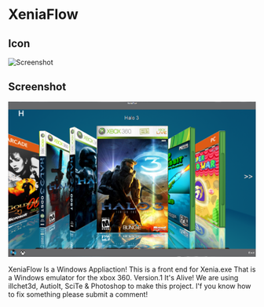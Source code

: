 # XeniaFlow

## Icon

![Screenshot](https://github.com/jackrabbit72380/XeniaFlow/blob/main/Xeniaflowiconb.png)

## Screenshot

![Screenshot](https://github.com/jackrabbit72380/XeniaFlow/blob/main/Screenshot.png)

XeniaFlow Is a Windows Appliaction!
This is a front end for Xenia.exe That is a Windows emulator for the xbox 360.
Version.1 It's Alive!
We are using illchet3d, AutioIt, SciTe & Photoshop to make this project.
I'f you know how to fix something please submit a comment!
